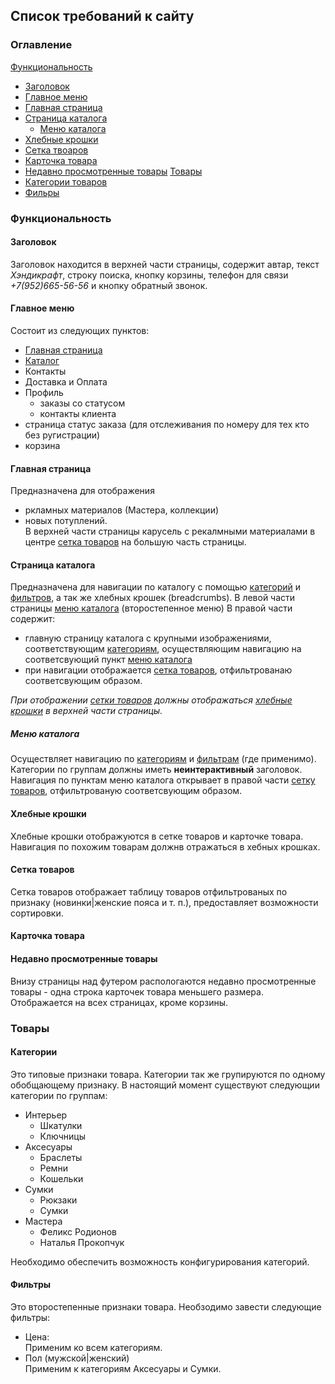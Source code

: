 ## Список требований к сайту
### Оглавление
[Функциональность](#fetures)
- [Заголовок](#header)
- [Главное меню](#main-menu)
- [Главная страница](#main-page)
- [Cтраница каталога](#catalog)
  - [Меню каталога](#catalog-menu)
- [Хлебные крошки](#bread-crumbs)
- [Сетка твоаров](#goods-grid) 
- [Карточка товара](#good-view)
- [Недавно просмотренные товары](#recent-goods)
[Товары](#goods)
- [Категории товаров](#categories)
- [Фильры](#filters)

<a name="fetures"><h3>Функциональность</h3></a>
<a name="header"><h4>Заголовок</h4></a>
Заголовок находится в верхней части страницы, содержит автар, текст _Хэндикрафт_, строку поиска, кнопку корзины, телефон для связи _+7(952)665-56-56_ и кнопку обратный звонок.
<a name="main-menu"><h4>Главное меню</h4></a>
Состоит из следующих пунктов:
- [Главная страница](#main-page)
- [Каталог](#catalog)
- Контакты
- Доставка и Оплата
- Профиль
  - заказы со статусом
  - контакты клиента 
- страница статус заказа (для отслеживания по номеру для тех кто без ругистрации)
- корзина

<a name="main-page"><h4>Главная страница</h4></a>
Предназначена для отображения 
- ркламных материалов (Мастера, коллекции) 
- новых потуплений.  
В верхней части страницы карусель с рекалмными материалами
в центре [сетка товаров](#goods-grid) на большую часть страницы.

<a name="catalog"><h4>Страница каталога</h4></a>
Предназначена для навигации по каталогу с помощью [категорий](#categories) и [фильтров](#filters), а так же хлебных крошек (breadcrumbs).
В левой части страницы [меню каталога](#catalog-menu) (второстепенное меню)
В правой части содержит:
- главную страницу каталога с крупными изображениями, соответствующим [категориям](#categories), осуществляющим навигацию на соответсвующий пункт [меню каталога](#catalog-menu)
- при навигации отображается [сетка товаров](#goods-grid), отфильтрованаю соответсвующим образом. 

_При отображении [сетки товаров](#goods-grid) должны отображаться [хлебные крошки](#bread-crumbs) в верхней части страницы._

<a name="catalog-menu"><h5>Меню каталога</h5></a>
Осуществляет навигацию по [категориям](#categories) и [фильтрам](#filters) (где применимо). Категории по группам должны иметь **неинтерактивный** заголовок.
Навигация по пунктам меню каталога открывает в правой части [сетку товаров](#goods-grid), отфильтрованую соответсвующим образом.  

<a name="bread-crumbs"><h4>Хлебные крошки</h4></a>
Хлебные крошки отображуются в сетке товаров и карточке товара. Навигация по похожим товарам должнв отражаться в хебных крошках.
<a name="goods-grid"><h4>Сетка товаров</h4></a>
Сетка товаров отображает таблицу товаров отфильтрованых по признаку (новинки|женские пояса и т. п.), предоставляет возможности сортировки.
<a name="good-view"><h4>Карточка товара</h4></a>
<a name="recent-goods"><h4>Недавно просмотренные товары</h4></a>
Внизу страницы над футером распологаются недавно просмотренные товары - одна строка карточек товара меньшего размера.
Отображается на всех страницах, кроме корзины. 


<a name="goods"><h3>Товары</h3></a>
<a name="categories"><h4>Категории</h4></a>
Это типовые признаки товара.
Категории так же групируются по одному обобщающему признаку.
В настоящий момент существуют следующии категории по группам:
- Интерьер
  - Шкатулки
  - Ключницы
- Аксесуары
  - Браслеты
  - Ремни
  - Кошельки
- Сумки
  - Рюкзаки
  - Сумки
- Мастера
  - Феликс Родионов
  - Наталья Прокопчук
  
Необходимо обеспечить возможность конфигурирования категорий.
<a name="filters"><h4>Фильтры</h4></a>
Это второстепенные признаки товара.
Необзодимо завести следующие фильтры:
- Цена:  
Применим ко всем категориям.
- Пол (мужской|женский)  
Применим к категориям Аксесуары и Сумки.


